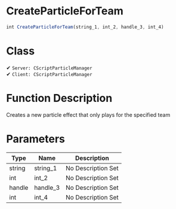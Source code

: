 # CreateParticleForTeam
```js
int CreateParticleForTeam(string_1, int_2, handle_3, int_4)
```
# Class
✔ `Server: CScriptParticleManager`  
✔ `Client: CScriptParticleManager`  

# Function Description
Creates a new particle effect that only plays for the specified team
# Parameters
Type|Name|Description
--|--|--
string|string_1|No Description Set
int|int_2|No Description Set
handle|handle_3|No Description Set
int|int_4|No Description Set
